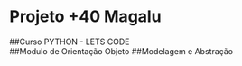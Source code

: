 # Projeto +40 Magalu 
##Curso PYTHON - LETS CODE\
##Modulo de Orientação Objeto
##Modelagem e Abstração
